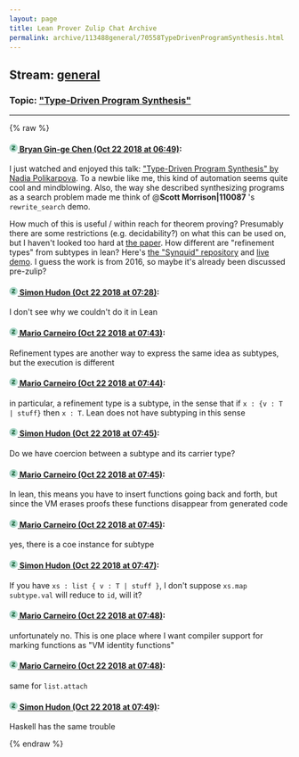 ```yaml
---
layout: page
title: Lean Prover Zulip Chat Archive 
permalink: archive/113488general/70558TypeDrivenProgramSynthesis.html
---
```


## Stream: [general](index.html)
### Topic: ["Type-Driven Program Synthesis"](70558TypeDrivenProgramSynthesis.html)

---


{% raw %}
#### [![Click to go to Zulip](../../assets/img/zulip2.png) Bryan Gin-ge Chen (Oct 22 2018 at 06:49)](https://leanprover.zulipchat.com/#narrow/stream/113488-general/topic/%22Type-Driven%20Program%20Synthesis%22/near/136245038):
I just watched and enjoyed this talk: ["Type-Driven Program Synthesis" by Nadia Polikarpova](https://www.youtube.com/watch?v=HnOix9TFy1A). To a newbie like me, this kind of automation seems quite cool and mindblowing. Also, the way she described synthesizing programs as a search problem made me think of @**Scott Morrison|110087** 's `rewrite_search` demo.

How much of this is useful / within reach for theorem proving? Presumably there are some restrictions (e.g. decidability?) on what this can be used on, but I haven't looked too hard at [the paper](https://cseweb.ucsd.edu/~npolikarpova/publications/pldi16.pdf). How different are "refinement types" from subtypes in lean? Here's [the "Synquid" repository](https://bitbucket.org/nadiapolikarpova/synquid) and [live demo](http://comcom.csail.mit.edu/comcom/#Synquid). I guess the work is from 2016, so maybe it's already been discussed pre-zulip?

#### [![Click to go to Zulip](../../assets/img/zulip2.png) Simon Hudon (Oct 22 2018 at 07:28)](https://leanprover.zulipchat.com/#narrow/stream/113488-general/topic/%22Type-Driven%20Program%20Synthesis%22/near/136246221):
I don't see why we couldn't do it in Lean

#### [![Click to go to Zulip](../../assets/img/zulip2.png) Mario Carneiro (Oct 22 2018 at 07:43)](https://leanprover.zulipchat.com/#narrow/stream/113488-general/topic/%22Type-Driven%20Program%20Synthesis%22/near/136246651):
Refinement types are another way to express the same idea as subtypes, but the execution is different

#### [![Click to go to Zulip](../../assets/img/zulip2.png) Mario Carneiro (Oct 22 2018 at 07:44)](https://leanprover.zulipchat.com/#narrow/stream/113488-general/topic/%22Type-Driven%20Program%20Synthesis%22/near/136246700):
in particular, a refinement type is a subtype, in the sense that if `x : {v : T | stuff}` then `x : T`. Lean does not have subtyping in this sense

#### [![Click to go to Zulip](../../assets/img/zulip2.png) Simon Hudon (Oct 22 2018 at 07:45)](https://leanprover.zulipchat.com/#narrow/stream/113488-general/topic/%22Type-Driven%20Program%20Synthesis%22/near/136246710):
Do we have coercion between a subtype and its carrier type?

#### [![Click to go to Zulip](../../assets/img/zulip2.png) Mario Carneiro (Oct 22 2018 at 07:45)](https://leanprover.zulipchat.com/#narrow/stream/113488-general/topic/%22Type-Driven%20Program%20Synthesis%22/near/136246722):
In lean, this means you have to insert functions going back and forth, but since the VM erases proofs these functions disappear from generated code

#### [![Click to go to Zulip](../../assets/img/zulip2.png) Mario Carneiro (Oct 22 2018 at 07:45)](https://leanprover.zulipchat.com/#narrow/stream/113488-general/topic/%22Type-Driven%20Program%20Synthesis%22/near/136246728):
yes, there is a coe instance for subtype

#### [![Click to go to Zulip](../../assets/img/zulip2.png) Simon Hudon (Oct 22 2018 at 07:47)](https://leanprover.zulipchat.com/#narrow/stream/113488-general/topic/%22Type-Driven%20Program%20Synthesis%22/near/136246787):
If you have `xs : list { v : T | stuff }`, I don't suppose `xs.map subtype.val` will reduce to `id`, will it?

#### [![Click to go to Zulip](../../assets/img/zulip2.png) Mario Carneiro (Oct 22 2018 at 07:48)](https://leanprover.zulipchat.com/#narrow/stream/113488-general/topic/%22Type-Driven%20Program%20Synthesis%22/near/136246832):
unfortunately no. This is one place where I want compiler support for marking functions as "VM identity functions"

#### [![Click to go to Zulip](../../assets/img/zulip2.png) Mario Carneiro (Oct 22 2018 at 07:48)](https://leanprover.zulipchat.com/#narrow/stream/113488-general/topic/%22Type-Driven%20Program%20Synthesis%22/near/136246834):
same for `list.attach`

#### [![Click to go to Zulip](../../assets/img/zulip2.png) Simon Hudon (Oct 22 2018 at 07:49)](https://leanprover.zulipchat.com/#narrow/stream/113488-general/topic/%22Type-Driven%20Program%20Synthesis%22/near/136246843):
Haskell has the same trouble


{% endraw %}
